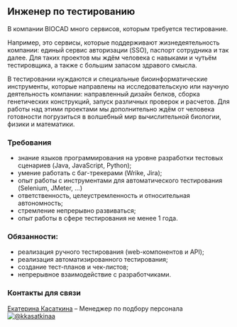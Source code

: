 ## Инженер по тестированию

В компании BIOCAD много сервисов, которым требуется тестирование.

Например, это сервисы, которые поддерживают жизнедеятельность компании: единый сервис авторизации (SSO), паспорт сотрудника и так далее.
Для таких проектов мы ждём человека с навыками и чутьём тестировщика, а также с большим запасом здравого смысла.

В тестировании нуждаются и специальные биоинформатические инструменты, которые направлены на исследовательскую или научную деятельность компании: направленный дизайн белков, сборка генетических конструкций, запуск различных проверок и расчетов.
Для работы над этими проектами мы дополнительно ждём от человека готовности погрузиться в волшебный мир вычислительной биологии, физики и математики.

### Требования
- знание языков программирования на уровне разработки тестовых сценариев (Java, JavaScript, Python);
- умение работать с баг-трекерами (Wrike, Jira);
- опыт работы с инструментами для автоматического тестирования (Selenium, JMeter, ...) 
- ответственность, целеустремленность и относительная автономность;
- стремление непрерывно развиваться;
- опыт работы в сфере тестирования не менее 1 года.

### Обязанности:
- реализация pучного тестирования (web-компонентов и API);
- реализация автоматизированного тестирования;
- создание тест-планов и чек-листов;
- непрерывное взаимодействие с разработчиками.

### Контакты для связи
[Екатерина Касаткина](mailto:kasatkinaev@biocad.ru) – Менеджер по подбору персонала [ ![@kkasatkinaa](/img/telegram.png) ](https://t.me/kkasatkinaa)
